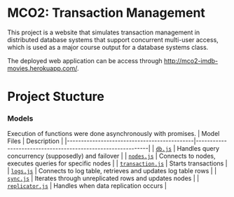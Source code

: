# MCO2: Transaction Management
This project is a website that simulates transaction management in distributed database systems that support concurrent multi-user access, which is used as a major course output for a database systems class. 

The deployed web application can be access through http://mco2-imdb-movies.herokuapp.com/.

# Project Stucture
### Models
Execution of functions were done asynchronously with promises.
| Model Files                                 | Description                                                 |
|---------------------------------------------|-------------------------------------------------------------|
| [`db.js`](models/db.js)                     | Handles query concurrency (supposedly) and failover         |
| [`nodes.js`](models/nodes.js)               | Connects to nodes, executes queries for specific nodes      |
| [`transaction.js`](models/transaction.js)   | Starts transactions                                         |
| [`logs.js`](models/logs.js)                 | Connects to log table, retrieves and updates log table rows |
| [`sync.js`](models/sync.js)                 | Iterates through unreplicated rows and updates nodes        |
| [`replicator.js`](models/replicator.js)     | Handles when data replication occurs                        |
